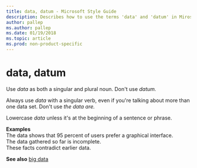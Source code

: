 ```yaml
---
title: data, datum - Microsoft Style Guide
description: Describes how to use the terms 'data' and 'datum' in Mirosoft content depending on context and provides examples of their usage.
author: pallep
ms.author: pallep
ms.date: 01/19/2018
ms.topic: article
ms.prod: non-product-specific
---
```


# data, datum

Use *data* as both a singular and plural noun. Don't use *datum.*

Always use *data* with a singular verb, even if you're talking about more than one data set. Don't use *the data are.* 

Lowercase *data* unless it's at the beginning of a sentence or phrase. 

**Examples**  
The data shows that 95 percent of users prefer a graphical interface.  
The data gathered so far is incomplete.  
These facts contradict earlier data. 

**See also** [big data](~/a-z-word-list-term-collections/b/big-data.md)
